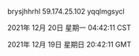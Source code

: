 brysjhhrhl 59.174.25.102 yqqlmgsycl

2021年 12月 20日 星期一 04:42:11 CST

2021年 12月 19日 星期日 20:42:11 GMT
